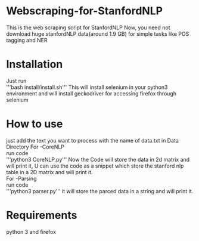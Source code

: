 # Webscraping-for-StanfordNLP
This is the web scraping script for StanfordNLP 
Now, you need not download huge stanfordNLP data(around 1.9 GB) for simple tasks like POS tagging and NER

# Installation 
Just run <br/>
 '''bash install/install.sh'''
This will install selenium in your python3 environment and will install geckodriver for accessing firefox through selenium

# How to use 
just add the text you want to process with the name of data.txt in Data Directory
For -CoreNLP<br/>
run code <br/>
'''python3 CoreNLP.py'''
Now the Code will store the data in 2d matrix and will print it,
U can use the code as a snippet which store the stanford nlp table in a 2D matrix and will print it.<br/>
For -Parsing<br/>
run code<br/>
'''python3 parser.py'''
it will store the parced data in a string and will print it.<br/>

# Requirements 
python 3 and firefox
